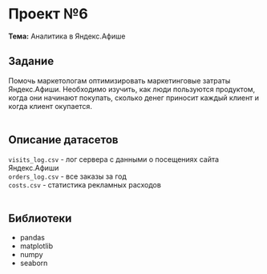 # Проект №6
**Тема:** Аналитика в Яндекс.Афише

## Задание 
Помочь маркетологам оптимизировать маркетинговые затраты Яндекс.Афиши. Необходимо изучить, как люди пользуются продуктом, когда они начинают покупать, сколько денег приносит каждый клиент и когда клиент окупается.<br><br>

## Описание датасетов 
`visits_log.csv` - лог сервера с данными о посещениях сайта Яндекс.Афиши<br>
`orders_log.csv` - все заказы за год<br>
`costs.csv` - статистика рекламных расходов
<br><br>

## Библиотеки
- pandas
- matplotlib
- numpy
- seaborn

